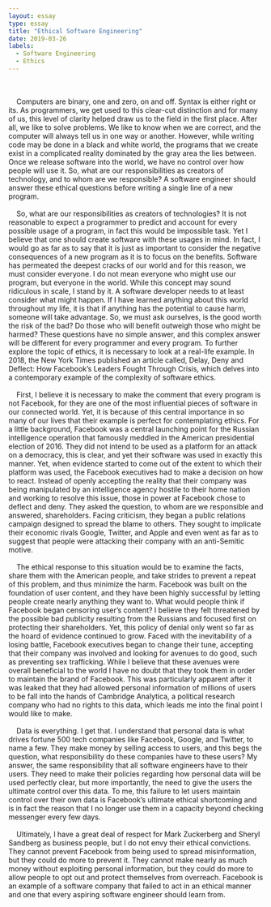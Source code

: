 ```yaml
---
layout: essay 
type: essay
title: "Ethical Software Engineering"
date: 2019-03-26
labels:
  - Software Engineering
  - Ethics
---
```

<br/><br/>
&nbsp;&nbsp;&nbsp;&nbsp;Computers are binary, one and zero, on and off.  Syntax is either right or its.  As programmers, we get used to this clear-cut distinction and for many of us, this level of clarity helped draw us to the field in the first place.  After all, we like to solve problems.  We like to know when we are correct, and the computer will always tell us in one way or another.  However, while writing code may be done in a black and white world, the programs that we create exist in a complicated reality dominated by the gray area the lies between.  Once we release software into the world, we have no control over how people will use it.  So, what are our responsibilities as creators of technology, and to whom are we responsible?  A software engineer should answer these ethical questions before writing a single line of a new program.<br/><br/>
&nbsp;&nbsp;&nbsp;&nbsp;So, what are our responsibilities as creators of technologies?  It is not reasonable to expect a programmer to predict and account for every possible usage of a program, in fact this would be impossible task.  Yet I believe that one should create software with these usages in mind.  In fact, I would go as far as to say that it is just as important to consider the negative consequences of a new program as it is to focus on the benefits.  Software has permeated the deepest cracks of our world and for this reason, we must consider everyone.  I do not mean everyone who might use our program, but everyone in the world.  While this concept may sound ridiculous in scale, I stand by it.  A software developer needs to at least consider what might happen.  If I have learned anything about this world throughout my life, it is that if anything has the potential to cause harm, someone will take advantage.  So, we must ask ourselves, is the good worth the risk of the bad?  Do those who will benefit outweigh those who might be harmed?  These questions have no simple answer, and this complex answer will be different for every programmer and every program.  To further explore the topic of ethics, it is necessary to look at a real-life example.  In 2018, the New York Times published an article called, Delay, Deny and Deflect: How Facebook’s Leaders Fought Through Crisis, which delves into a contemporary example of the complexity of software ethics.<br/><br/>
&nbsp;&nbsp;&nbsp;&nbsp;First, I believe it is necessary to make the comment that every program is not Facebook, for they are one of the most influential pieces of software in our connected world.  Yet, it is because of this central importance in so many of our lives that their example is perfect for contemplating ethics.  For a little background, Facebook was a central launching point for the Russian intelligence operation that famously meddled in the American presidential election of 2016.  They did not intend to be used as a platform for an attack on a democracy, this is clear, and yet their software was used in exactly this manner.  Yet, when evidence started to come out of the extent to which their platform was used, the Facebook executives had to make a decision on how to react.  Instead of openly accepting the reality that their company was being manipulated by an intelligence agency hostile to their home nation and working to resolve this issue, those in power at Facebook chose to deflect and deny.  They asked the question, to whom are we responsible and answered, shareholders.  Facing criticism, they began a public relations campaign designed to spread the blame to others.  They sought to implicate their economic rivals Google, Twitter, and Apple and even went as far as to suggest that people were attacking their company with an anti-Semitic motive. <br/><br/>
&nbsp;&nbsp;&nbsp;&nbsp;The ethical response to this situation would be to examine the facts, share them with the American people, and take strides to prevent a repeat of this problem, and thus minimize the harm.  Facebook was built on the foundation of user content, and they have been highly successful by letting people create nearly anything they want to.  What would people think if Facebook began censoring user’s content?  I believe they felt threatened by the possible bad publicity resulting from the Russians and focused first on protecting their shareholders.  Yet, this policy of denial only went so far as the hoard of evidence continued to grow.  Faced with the inevitability of a losing battle, Facebook executives began to change their tune, accepting that their company was involved and looking for avenues to do good, such as preventing sex trafficking.  While I believe that these avenues were overall beneficial to the world I have no doubt that they took them in order to maintain the brand of Facebook.  This was particularly apparent after it was leaked that they had allowed personal information of millions of users to be fall into the hands of Cambridge Analytica, a political research company who had no rights to this data, which leads me into the final point I would like to make.<br/><br/>
&nbsp;&nbsp;&nbsp;&nbsp;Data is everything.  I get that.  I understand that personal data is what drives fortune 500 tech companies like Facebook, Google, and Twitter, to name a few.  They make money by selling access to users, and this begs the question, what responsibility do these companies have to these users?  My answer, the same responsibility that all software engineers have to their users.  They need to make their policies regarding how personal data will be used perfectly clear, but more importantly, the need to give the users the ultimate control over this data.  To me, this failure to let users maintain control over their own data is Facebook’s ultimate ethical shortcoming and is in fact the reason that I no longer use them in a capacity beyond checking messenger every few days.<br/><br/>
&nbsp;&nbsp;&nbsp;&nbsp;Ultimately, I have a great deal of respect for Mark Zuckerberg and Sheryl Sandberg as business people, but I do not envy their ethical convictions.  They cannot prevent Facebook from being used to spread misinformation, but they could do more to prevent it.  They cannot make nearly as much money without exploiting personal information, but they could do more to allow people to opt out and protect themselves from overreach.  Facebook is an example of a software company that failed to act in an ethical manner and one that every aspiring software engineer should learn from.
